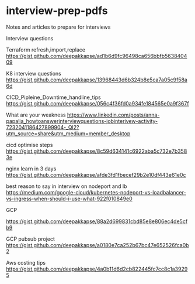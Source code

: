 # interview-prep-pdfs
Notes and articles to prepare for interviews


Interview questions 
<script src="https://gist.github.com/deepakkapse/15324e5e55d672f924fae38c211cecce.js"></script>

Terraform refresh,import,replace
https://gist.github.com/deepakkapse/ad1b6d9fc96498ca656bbfb563840409


K8 interview questions
https://gist.github.com/deepakkapse/13968443d6b324b8e5ca7a05c9f58a6d

CICD_Pipleine_Downtime_handline_tips
https://gist.github.com/deepakkapse/056c4f36fd0a934fe184565e0a9f367f

What are your weakness
https://www.linkedin.com/posts/anna-papalia_howtoanswerinterviewquestions-jobinterivew-activity-7232041186427899904-_Ql2?utm_source=share&utm_medium=member_desktop

cicd optimise steps
https://gist.github.com/deepakkapse/8c59d634141c6922aba5c732e7b3583e

nginx learn in 3 days
https://gist.github.com/deepakkapse/afde3fd1fbecef29b2e10df443e61e0c

best reason to say in interview on nodeport and lb
https://medium.com/google-cloud/kubernetes-nodeport-vs-loadbalancer-vs-ingress-when-should-i-use-what-922f010849e0


GCP

https://gist.github.com/deepakkapse/88a2d699831cbd85e8e806ec4de5cfb9

GCP pubsub project
https://gist.github.com/deepakkapse/a0180e7ca252b67bc47e652526fca0b2

Aws costing tips
https://gist.github.com/deepakkapse/4a0b11d6d2cb822445fc7cc8c1a39295
